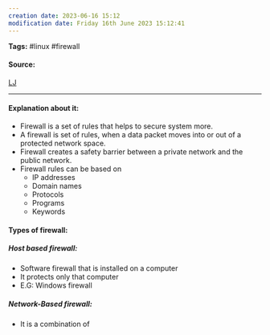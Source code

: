```yaml
---
creation date: 2023-06-16 15:12
modification date: Friday 16th June 2023 15:12:41
---
```


**Tags:** #linux #firewall

#### Source:
[LJ](https://www.youtube.com/watch?v=R5RgvzdXhIc)

--------------------------------------

#### Explanation about it:

* Firewall is a set of rules that helps to secure system more.
* A firewall is set of rules, when a data packet moves into or out of a protected network space.
* Firewall creates a safety barrier between a private network and the public network.
* Firewall rules can be based on
	* IP addresses
	* Domain names
	* Protocols
	* Programs
	* Keywords

#### Types of firewall:

##### Host based firewall:

* Software firewall that is installed on a computer
* It protects only that computer
* E.G: Windows firewall

##### Network-Based firewall:

* It is a combination of 